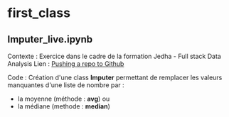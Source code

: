 # first_class
## Imputer_live.ipynb

Contexte :  Exercice dans le cadre de la formation Jedha  - Full stack Data Analysis
Lien : [Pushing a repo to Github](https://app.jedha.co/course/introduction-to-git-and-github-aft/pushing-a-repo-to-github-aft)

Code :
Création d'une class **Imputer** permettant de remplacer les valeurs manquantes d'une liste de nombre par :
- la moyenne (méthode : **avg**) ou
- la médiane (methode : **median**)